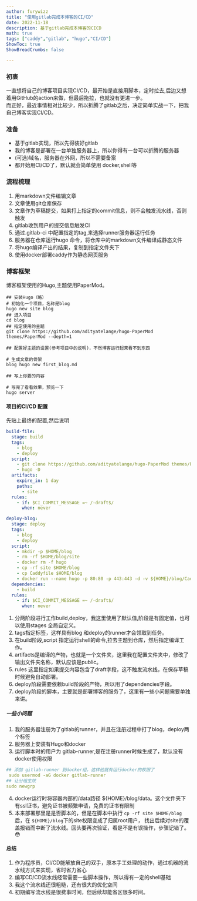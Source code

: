 ```yaml
---
author: furywizz
title: "使用gitlab完成本博客的CI/CD"
date: 2022-11-18
description: 基于gitlab完成本博客的CICD
math: true
tags: ["caddy","gitlab", "hugo","CI/CD"]
ShowToc: true
ShowBreadCrumbs: false

---
```


### 初衷
一直想将自己的博客项目实现CI/CD，最开始是直接用脚本，定时拉去,后边又想着用GitHub的action来做，但最后拖拉，也就没有更进一步。       
而正好，最近事情相对比较少，所以折腾了gitlab之后，决定简单实战一下，把我自己博客实现CI/CD。

### 准备
- 基于gitlab实现，所以先得装好gitlab
- 我的博客是部署在一台单独服务器上，所以你得有一台可以折腾的服务器
- (可选)域名，服务器在外网，所以不需要备案
- 都开始用CI/CD了，默认就会简单使用 docker,shell等

### 流程梳理
1. 用markdown文件编辑文章
2. 文章使用git仓库保存
3. 文章作为草稿提交，如果打上指定的commit信息，则不会触发流水线，否则触发 
4. gitlab收到用户的提交信息触发CI
5. 通过.gitlab-ci 中配置指定的tag,来选择runner服务器运行任务
6. 服务器在仓库运行hugo 命令，将仓库中的markdown文件编译成静态文件
7. 将hugo编译产出的结果，复制到指定文件夹下
8. 使用docker部署caddy作为静态网页服务

### 博客框架
博客框架使用的Hugo,主题使用PaperMod。
```shell
## 安装Hugo（略）
# 初始化一个项目，名称是blog
hugo new site blog  
## 进入项目
cd blog
## 指定使用的主题
git clone https://github.com/adityatelange/hugo-PaperMod themes/PaperMod --depth=1

## 配置好主题的设置(参考项目中的说明)，不然博客运行起来看不到东西

# 生成文章的骨架
blog hugo new first_blog.md

## 写上你要的内容

# 写完了看看效果，预览一下
hugo server
```

#### 项目的CI/CD 配置
先贴上最终的配置,然后说明
```yaml
build-file:
  stage: build
  tags:
    - blog
    - deploy
  script:
    - git clone https://github.com/adityatelange/hugo-PaperMod themes/PaperMod --depth=1
    - hugo -D
  artifacts:
    expire_in: 1 day
    paths:
      - site
  rules:
    - if: $CI_COMMIT_MESSAGE =~ /-draft$/
      when: never

deploy-blog:
  stage: deploy
  tags:
    - blog
    - deploy
  script:
    - mkdir -p $HOME/blog
    - rm -rf $HOME/blog/site
    - docker rm -f hugo
    - cp -rf site $HOME/blog
    - cp Caddyfile $HOME/blog
    - docker run --name hugo -p 80:80 -p 443:443 -d -v ${HOME}/blog/Caddyfile:/etc/caddy/Caddyfile -v ${HOME}/blog/site:/var/www  -v ${HOME}/blog/config:/config -v ${HOME}/blog/data:/data -e TZ=Asia/Shanghai caddy
  dependencies:
    - build
  rules:
    - if: $CI_COMMIT_MESSAGE =~ /-draft$/
      when: never
```
1. 分两阶段进行工作build,deploy，我这里使用了默认值,阶段是有固定值，也可以使用stages 全局自定义。
2. tags指定标签，这样具有blog 和deploy的runner才会领取到任务。
3. 在build阶段,script 指定运行shell的命令,拉去主题到仓库，然后指定编译工作。
4. artifacts是编译的产物，也就是一个文件夹，这里我在配置文件夹中，修改了输出文件夹名称，默认应该是public。
5. rules 这里指定如果提交内容包含了draft字段，这不触发流水线，在保存草稿时候避免自动部署。
6. deploy阶段需要依赖build阶段的产物，所以用了dependencies字段。
7. deploy阶段的脚本，主要就是部署博客的服务了，这里有一些小问题需要单独来讲。

##### 一些小问题
1. 我的服务器注册为了gitlab的runner，并且在注册过程中打了blog，deploy两个标签
2. 服务器上安装有Hugo和docker
3. 运行脚本时的用户为 gitlab-runner,是在注册runner时候生成了，默认没有docker使用权限
```yaml
## 添加 gitlab-runner 到docker组，这样他就有运行docker的权限了
 sudo usermod -aG docker gitlab-runner
## 让分组生效
sudo newgrp
```
4. docker运行时将容器内部的/data路径 ${HOME}/blog/data。这个文件夹下有ssl证书，避免证书被频繁申请，免费的证书有限制
5. 本来部署那里是是否脚本的，但是在脚本中执行 `cp -rf site $HOME/blog` 后，在 `${HOME}/blog`下的site权限变成了归属root用户，
找出后续对site的覆盖报错而中断了流水线。回头要再次验证，看是不是有误操作，步骤记错了。😳

#### 总结
1. 作为程序员，CI/CD能解放自己的双手，原本手工处理的动作，通过机器的流水线方式来实现，省时省力省心
2. 编写CD/CD流水线经常需要一些脚本操作，所以得有一定的shell基础
3. 我这个流水线还很粗糙，还有很大的优化空间
4. 初期编写流水线是很费事时间，但后续却能省区很多时间。
